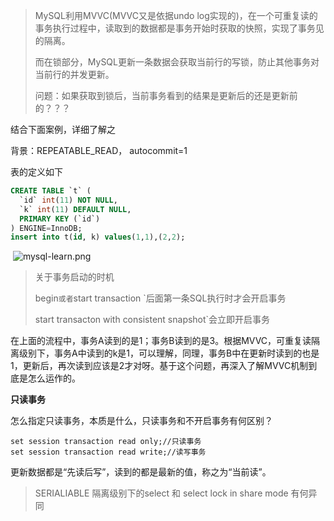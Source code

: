 > MySQL利用MVVC(MVVC又是依据undo log实现的)，在一个可重复读的事务执行过程中，读取到的数据都是事务开始时获取的快照，实现了事务见的隔离。
>
> 而在锁部分，MySQL更新一条数据会获取当前行的写锁，防止其他事务对当前行的并发更新。
>
> 问题：如果获取到锁后，当前事务看到的结果是更新后的还是更新前的？？？



结合下面案例，详细了解之

背景：REPEATABLE_READ， autocommit=1

表的定义如下

```sql
CREATE TABLE `t` (
  `id` int(11) NOT NULL,
  `k` int(11) DEFAULT NULL,
  PRIMARY KEY (`id`)
) ENGINE=InnoDB;
insert into t(id, k) values(1,1),(2,2);
```

​	![mysql-learn.png](https://i.loli.net/2019/10/28/FXudZ2UVWSHbxnc.png)



>关于事务启动的时机
>
>begin`或者`start transaction `后面第一条SQL执行时才会开启事务
>
>start transacton with consistent snapshot`会立即开启事务

在上面的流程中，事务A读到的是1；事务B读到的是3。根据MVVC，可重复读隔离级别下，事务A中读到的k是1，可以理解，同理，事务B中在更新时读到的也是1，更新后，再次读到应该是2才对呀。基于这个问题，再深入了解MVVC机制到底是怎么运作的。







**只读事务**

怎么指定只读事务，本质是什么，只读事务和不开启事务有何区别？

```mysql
set session transaction read only;//只读事务
set session transaction read write;//读写事务
```





更新数据都是“先读后写”，读到的都是最新的值，称之为“当前读”。













> SERIALIABLE 隔离级别下的select 和 select lock in share mode 有何异同
>
> 